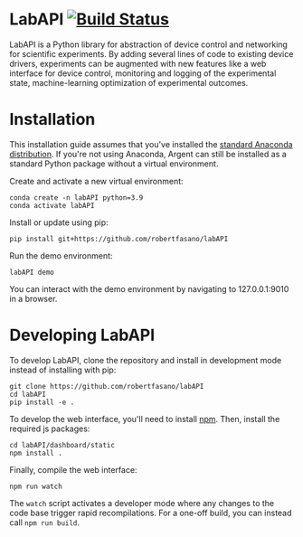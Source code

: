 

# LabAPI [![Build Status](https://app.travis-ci.com/robertfasano/labAPI.svg?branch=master)](https://app.travis-ci.com/github/robertfasano/labPI)
LabAPI is a Python library for abstraction of device control and networking for scientific experiments. By adding several lines of code to existing device drivers, experiments can be augmented with new features like a web interface for device control, monitoring and logging of the experimental state, machine-learning optimization of experimental outcomes. 

# Installation
This installation guide assumes that you've installed the [standard Anaconda distribution](https://www.anaconda.com/products/individual]). If you're not using Anaconda, Argent can still be installed as a standard Python package without a virtual environment.

Create and activate a new virtual environment:

```
conda create -n labAPI python=3.9
conda activate labAPI
```

Install or update using pip:

```pip install git+https://github.com/robertfasano/labAPI```

Run the demo environment:

```
labAPI demo
```

You can interact with the demo environment by navigating to 127.0.0.1:9010 in a browser.

# Developing LabAPI
To develop LabAPI, clone the repository and install in development mode instead of installing with pip:
```
git clone https://github.com/robertfasano/labAPI
cd labAPI
pip install -e .
```
To develop the web interface, you'll need to install [npm](https://www.npmjs.com/). Then, install the required js packages:
```
cd labAPI/dashboard/static
npm install .
```
Finally, compile the web interface:
```
npm run watch
```
The ```watch``` script activates a developer mode where any changes to the code base trigger rapid recompilations. For a one-off build, you can instead call ```npm run build```.


